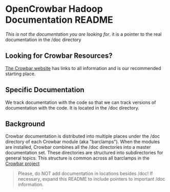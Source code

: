 # OpenCrowbar Hadoop Documentation README

_This is not the documentation you are looking for_. it is a pointer to the real documentation in the /doc directory

## Looking for Crowbar Resources?

[The Crowbar website](http://crowbar.github.io) has links to all information and is our recommended starting place.

## Specific Documentation 

We track documentation with the code so that we can track versions of documentation with the code.  It is located in the /doc directory.

## Background
Crowbar documentation is distributed into multiple places under the /doc directory of each Crowbar module (aka "barclamps").  When the modules are installed, Crowbar combines all the /doc directories into a master documentation set.  These directories are structured into subdirectories for general topics.  This structure is common across all barclamps in the [Crowbar project](https://github.com/crowbar/)

> Please, do NOT add documentation in locations besides /doc!  If necessary, expand this README to include pointers to important /doc information.

